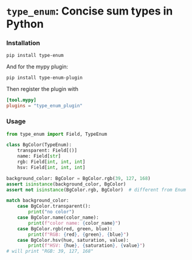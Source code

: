 # `type_enum`: Concise sum types in Python

### Installation

```
pip install type-enum
```

And for the mypy plugin:
```
pip install type-enum-plugin
```

Then register the plugin with
```toml
[tool.mypy]
plugins = "type_enum_plugin"
```

### Usage

```python
from type_enum import Field, TypeEnum

class BgColor(TypeEnum):
    transparent: Field[()]
    name: Field[str]
    rgb: Field[int, int, int]
    hsv: Field[int, int, int]

background_color: BgColor = BgColor.rgb(39, 127, 168)
assert isinstance(background_color, BgColor)
assert not isinstance(BgColor.rgb, BgColor)  # different from Enum

match background_color:
    case BgColor.transparent():
        print("no color")
    case BgColor.name(color_name):
        print(f"color name: {color_name}")
    case BgColor.rgb(red, green, blue):
        print(f"RGB: {red}, {green}, {blue}")
    case BgColor.hsv(hue, saturation, value):
        print(f"HSV: {hue}, {saturation}, {value}")
# will print "RGB: 39, 127, 168"
```

